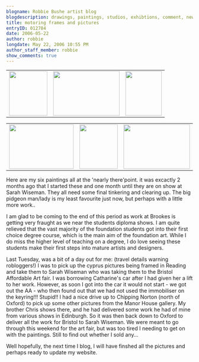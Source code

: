```yaml
---
blogname: Robbie Bushe artist blog
blogdescription: drawings, paintings, studios, exhibtions, comment, news as they happen to Robbie Bushe
title: motoring frames and pictures
entryID: 012784
date: 2006-05-22
author: robbie
longdate: May 22, 2006 10:55 PM
author_staff_member: robbie
show_comments: true
---
```


<table><tr><td><a href="http://mtengine.pumpernickle.net/mt_pages/robbiebushe/previously/christchurch%20scotsman%20-%202.html" onclick="window.open('http://mtengine.pumpernickle.net/mt_pages/robbiebushe/previously/christchurch%20scotsman%20-%202.html','popup','width=515,height=600,scrollbars=no,resizable=no,toolbar=no,directories=no,location=no,menubar=no,status=no,left=0,top=0'); return false"><img src="http://mtengine.pumpernickle.net/mt_pages/robbiebushe/previously/christchurch%20scotsman%20-%202-thumb.jpg" width="103" height="120" alt="" /></a></td><td><a href="http://mtengine.pumpernickle.net/mt_pages/robbiebushe/previously/lover%20outsidebotanics8%20-%201.html" onclick="window.open('http://mtengine.pumpernickle.net/mt_pages/robbiebushe/previously/lover%20outsidebotanics8%20-%201.html','popup','width=600,height=402,scrollbars=no,resizable=no,toolbar=no,directories=no,location=no,menubar=no,status=no,left=0,top=0'); return false"><img src="http://mtengine.pumpernickle.net/mt_pages/robbiebushe/previously/lover%20outsidebotanics8%20-%20-thumb.jpg" width="179" height="120" alt="" /></a></td><td><a href="http://mtengine.pumpernickle.net/mt_pages/robbiebushe/previously/ifffley%20road%20giant%2022%20may.html" onclick="window.open('http://mtengine.pumpernickle.net/mt_pages/robbiebushe/previously/ifffley%20road%20giant%2022%20may.html','popup','width=494,height=600,scrollbars=no,resizable=no,toolbar=no,directories=no,location=no,menubar=no,status=no,left=0,top=0'); return false"><img src="http://mtengine.pumpernickle.net/mt_pages/robbiebushe/previously/ifffley%20road%20giant%2022%20may-thumb.jpg" width="98" height="120" alt="" /></a></td></tr></table>

<table><tr><td><a href="http://mtengine.pumpernickle.net/mt_pages/robbiebushe/previously/pidgeon%20man.lady.html" onclick="window.open('http://mtengine.pumpernickle.net/mt_pages/robbiebushe/previously/pidgeon%20man.lady.html','popup','width=600,height=413,scrollbars=no,resizable=no,toolbar=no,directories=no,location=no,menubar=no,status=no,left=0,top=0'); return false"><img src="http://mtengine.pumpernickle.net/mt_pages/robbiebushe/previously/pidgeon%20man.lady-thumb.jpg" width="174" height="120" alt="" /></a></td><td><a href="http://mtengine.pumpernickle.net/mt_pages/robbiebushe/previously/kebab%20hut.html" onclick="window.open('http://mtengine.pumpernickle.net/mt_pages/robbiebushe/previously/kebab%20hut.html','popup','width=516,height=600,scrollbars=no,resizable=no,toolbar=no,directories=no,location=no,menubar=no,status=no,left=0,top=0'); return false"><img src="http://mtengine.pumpernickle.net/mt_pages/robbiebushe/previously/kebab%20hut-thumb.jpg" width="103" height="120" alt="" /></a></td><td><a href="http://mtengine.pumpernickle.net/mt_pages/robbiebushe/previously/post%20opera%20soap%20opera%20-%204.html" onclick="window.open('http://mtengine.pumpernickle.net/mt_pages/robbiebushe/previously/post%20opera%20soap%20opera%20-%204.html','popup','width=600,height=401,scrollbars=no,resizable=no,toolbar=no,directories=no,location=no,menubar=no,status=no,left=0,top=0'); return false"><img src="http://mtengine.pumpernickle.net/mt_pages/robbiebushe/previously/post%20opera%20soap%20opera%20-%204-thumb.jpg" width="179" height="120" alt="" /></a></td></tr></table>

<p>Here are my six paintings all at the 'nearly there'point. it was excactly 2 months ago that I started these and one month until they are on show at Sarah Wiseman. They all need some final tinkering and clearing up. The big pidgeon man/lady is my least favourite just now, but perhaps with a little more work..</p>

<p>I am glad to be coming to the end of this period as work at Brookes is getting very fraught as we near the students diploma shows. I am quite relieved that the vast majority of the foundation students got into their first choice degree course, which is the main aim of the foundation art. While I do miss the higher level of teaching on a degree, I do love seeing these students make their first steps into mature artists and designers. </p>

<p>Last Tuesday, was a bit of a day out for me: (travel details warning robloggers!) I was to pick up the cyprus pictures being framed in Reading and take them to Sarah Wiseman who was taking them to the Bristol Affordable Art fair. I was borrowing Catharine's car after I had given her a lift to her work. However, as soon I got into the car it would not start - we got out the AA - who then found out that we had not used the immobiliser on the keyring!!!  Stupid!! I had a nice drive up to Chipping Norton (north of Oxford) to pick up some other pictures from the Manor House gallery. My brother Chris shows there, and he had delivered some work he had of mine from various shows in Edinburgh. So it was then back down to Oxford to deliver all the work for Bristol to Sarah Wiseman. We were meant to go through this weekend for the art fair, but was too tired I needing to get on with the paintings. Still to find out whether I sold any...</p>

<p>Well hopefully, the next time I blog, I will have finshed all the pictures and perhaps ready to update my website.</p>


